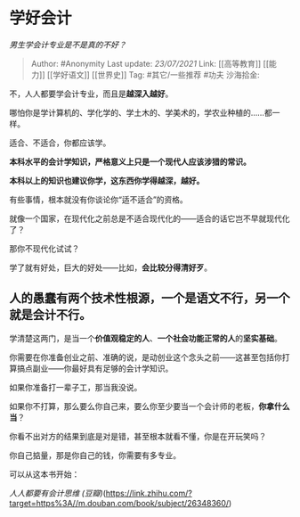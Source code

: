 # 学好会计
*男生学会计专业是不是真的不好？*

> Author: #Anonymity
> Last update: *23/07/2021*
> Link: [[高等教育]] [[能力]] [[学好语文]] [[世界史]]
> Tag: #其它/一些推荐 #功夫
> 沙海拾金:

不，人人都要学会计专业，而且是**越深入越好**。

哪怕你是学计算机的、学化学的、学土木的、学美术的，学农业种植的……都一样。

适合、不适合，你都应该学。

**本科水平的会计学知识，严格意义上只是一个现代人应该涉猎的常识。**

**本科以上的知识也建议你学，这东西你学得越深，越好。**

有些事情，根本就没有你谈论你“适不适合”的资格。

就像一个国家，在现代化之前总是不适合现代化的——适合的话它岂不早就现代化了？

那你不现代化试试？

学了就有好处，巨大的好处——比如，**会比较分得清好歹**。

**人的愚蠢有两个技术性根源，一个是语文不行，另一个就是会计不行。**
-----------------------------------

学清楚这两门，是当一个**价值观稳定的人**、**一个社会功能正常的人**的**坚实基础**。

你需要在你准备创业之前、准确的说，是动创业这个念头之前——这甚至包括你打算搞点副业——你最好具有足够的会计学知识。

如果你准备打一辈子工，那当我没说。

如果你不打算，那么要么你自己来，要么你至少要当一个会计师的老板，**你拿什么当**？

你看不出对方的结果到底是对是错，甚至根本就看不懂，你是在开玩笑吗？

你自己掂量，那是你自己的钱，你需要有多专业。

可以从这本书开始：

*人人都要有会计思维 (豆瓣)*(https://link.zhihu.com/?target=https%3A//m.douban.com/book/subject/26348360/)
